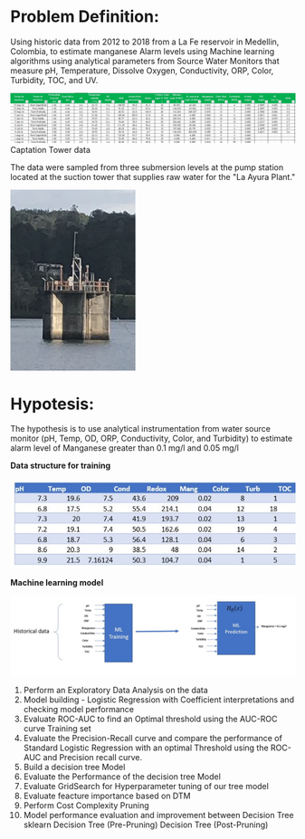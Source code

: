 # Problem Definition:

Using historic data from 2012 to 2018 from a La Fe reservoir in Medellin, Colombia, to estimate manganese Alarm levels using Machine learning algorithms using analytical parameters from Source Water Monitors that measure pH, Temperature, Dissolve Oxygen, Conductivity, ORP, Color, Turbidity, TOC, and UV.

![Captation Tower data](DATOS.JPG)
Captation Tower data

The data were sampled from three submersion levels at the pump station located at the suction tower that supplies raw water for the "La Ayura Plant."

![Torre](TORRE.JPG) 

# Hypotesis:
The hypothesis is to use analytical instrumentation from water source monitor (pH, Temp, OD, ORP, Conductivity, Color, and Turbidity) to estimate alarm level of Manganese greater than 0.1 mg/l and 0.05 mg/l

**Data structure for training**

![Table](TABLE.JPG)

**Machine learning model**

![Model](MODEL.JPG)

1) Perform an Exploratory Data Analysis on the data
2) Model building - Logistic Regression with  Coefficient interpretations and checking  model performance
3) Evaluate ROC-AUC to find an Optimal threshold using the AUC-ROC curve Training set
4) Evaluate the Precision-Recall curve and compare the performance of Standard Logistic Regression with an optimal Threshold using the ROC-AUC and Precision recall curve.
5) Build a decision tree Model
6) Evaluate the Performance of the decision tree Model
7) Evaluate GridSearch for Hyperparameter tuning of our tree model
8) Evaluate feacture importance based on DTM
9) Perform Cost Complexity Pruning
10) Model performance evaluation and improvement  between Decision Tree sklearn	Decision Tree (Pre-Pruning)	Decision Tree (Post-Pruning) 

